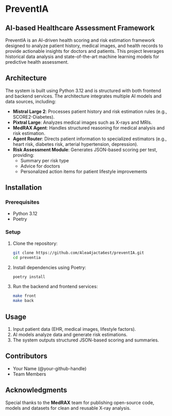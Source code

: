 # PreventIA

## AI-based Healthcare Assessment Framework

PreventIA is an AI-driven health scoring and risk estimation framework designed to analyze patient history, medical images, and health records to provide actionable insights for doctors and patients. This project leverages historical data analysis and state-of-the-art machine learning models for predictive health assessment.

## Architecture

The system is built using Python 3.12 and is structured with both frontend and backend services. The architecture integrates multiple AI models and data sources, including:

- **Mistral Large 2**: Processes patient history and risk estimation rules (e.g., SCORE2-Diabetes).
- **Pixtral Large**: Analyzes medical images such as X-rays and MRIs.
- **MedRAX Agent**: Handles structured reasoning for medical analysis and risk estimation.
- **Agent Router**: Directs patient information to specialized estimators (e.g., heart risk, diabetes risk, arterial hypertension, depression).
- **Risk Assessment Module**: Generates JSON-based scoring per test, providing:
  - Summary per risk type
  - Advice for doctors
  - Personalized action items for patient lifestyle improvements

## Installation

### Prerequisites

- Python 3.12
- Poetry

### Setup

1. Clone the repository:
   ```sh
   git clone https://github.com/Alea4jacta6est/preventIA.git
   cd preventia
   ```

2. Install dependencies using Poetry:
   ```sh
   poetry install
   ```

3. Run the backend and frontend services:
   ```sh
   make front
   make back
   ```

## Usage

1. Input patient data (EHR, medical images, lifestyle factors).
2. AI models analyze data and generate risk estimations.
3. The system outputs structured JSON-based scoring and summaries.


## Contributors

- Your Name (@your-github-handle)
- Team Members

## Acknowledgments

Special thanks to the **MedRAX** team for publishing open-source code, models and datasets for clean and reusable X-ray analysis.

